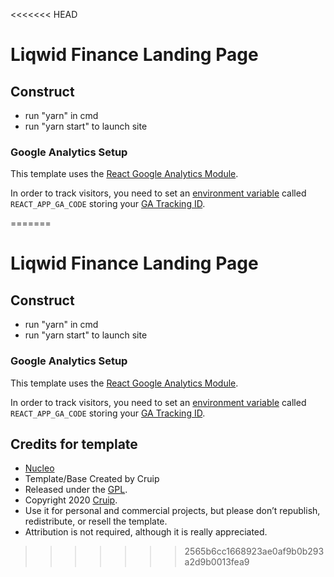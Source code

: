 <<<<<<< HEAD
# Liqwid Finance Landing Page

## Construct 
- run "yarn" in cmd
- run "yarn start" to launch site

### Google Analytics Setup

This template uses the [React Google Analytics Module](https://github.com/react-ga/react-ga).

In order to track visitors, you need to set an [environment variable](https://create-react-app.dev/docs/adding-custom-environment-variables/) called `REACT_APP_GA_CODE` storing your [GA Tracking ID](https://support.google.com/analytics/answer/7372977).

=======
# Liqwid Finance Landing Page

## Construct 
- run "yarn" in cmd
- run "yarn start" to launch site

### Google Analytics Setup

This template uses the [React Google Analytics Module](https://github.com/react-ga/react-ga).

In order to track visitors, you need to set an [environment variable](https://create-react-app.dev/docs/adding-custom-environment-variables/) called `REACT_APP_GA_CODE` storing your [GA Tracking ID](https://support.google.com/analytics/answer/7372977).

## Credits for template

- [Nucleo](https://nucleoapp.com/)
- Template/Base Created by Cruip
- Released under the [GPL](https://www.gnu.org/licenses/gpl-3.0.html).
- Copyright 2020 [Cruip](https://cruip.com/).
- Use it for personal and commercial projects, but please don’t republish, redistribute, or resell the template.
- Attribution is not required, although it is really appreciated.

>>>>>>> 2565b6cc1668923ae0af9b0b293a2d9b0013fea9
